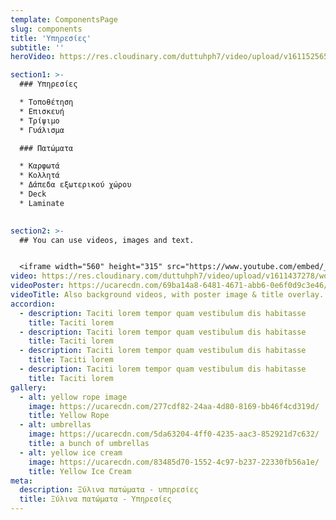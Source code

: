 ```yaml
---
template: ComponentsPage
slug: components
title: 'Υπηρεσίες'
subtitle: ''
heroVideo: https://res.cloudinary.com/duttuhph7/video/upload/v1611525654/part1_her6gs.mp4

section1: >-
  ### Υπηρεσίες

  * Τοποθέτηση 
  * Επισκευή 
  * Τρίψιμο
  * Γυάλισμα

  ### Πατώματα

  * Καρφωτά
  * Κολλητά
  * Δάπεδα εξωτερικού χώρου
  * Deck
  * Laminate

  
section2: >-
  ## You can use videos, images and text.


  <iframe width="560" height="315" src="https://www.youtube.com/embed/_m2CHvfVK5I" frameborder="0" allow="accelerometer; autoplay; clipboard-write; encrypted-media; gyroscope; picture-in-picture" allowfullscreen></iframe>
video: https://res.cloudinary.com/duttuhph7/video/upload/v1611437278/wood_plyauq
videoPoster: https://ucarecdn.com/69ba14a8-6481-4671-abb6-0e6f0d9c3e46/
videoTitle: Also background videos, with poster image & title overlay.
accordion:
  - description: Taciti lorem tempor quam vestibulum dis habitasse
    title: Taciti lorem
  - description: Taciti lorem tempor quam vestibulum dis habitasse
    title: Taciti lorem
  - description: Taciti lorem tempor quam vestibulum dis habitasse
    title: Taciti lorem
  - description: Taciti lorem tempor quam vestibulum dis habitasse
    title: Taciti lorem
gallery:
  - alt: yellow rope image
    image: https://ucarecdn.com/277cdf82-24aa-4d80-8169-bb46f4cd319d/
    title: Yellow Rope
  - alt: umbrellas
    image: https://ucarecdn.com/5da63204-4ff0-4235-aac3-852921d7c632/
    title: a bunch of umbrellas
  - alt: yellow ice cream
    image: https://ucarecdn.com/83485d70-1552-4c97-b237-22330fb56a1e/
    title: Yellow Ice Cream
meta:
  description: Ξύλινα πατώματα - υπηρεσίες 
  title: Ξύλινα πατώματα - Υπηρεσίες
---
```


